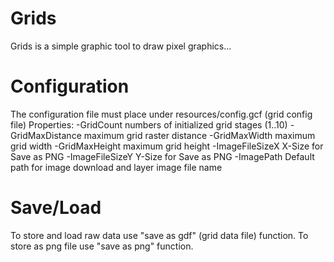 Grids
=====

Grids is a simple graphic tool to draw pixel graphics...


Configuration
=============

The configuration file must place under resources/config.gcf (grid config file)
Properties:
   -GridCount
        numbers of initialized grid stages (1..10)
   -GridMaxDistance
        maximum grid raster distance
   -GridMaxWidth
        maximum grid width
    -GridMaxHeight
        maximum grid height
    -ImageFileSizeX
        X-Size for Save as PNG
    -ImageFileSizeY
        Y-Size for Save as PNG
    -ImagePath
        Default path for image download and layer image file name

Save/Load
=========

To store and load raw data use "save as gdf" (grid data file) function.
To store as png file use "save as png" function.


